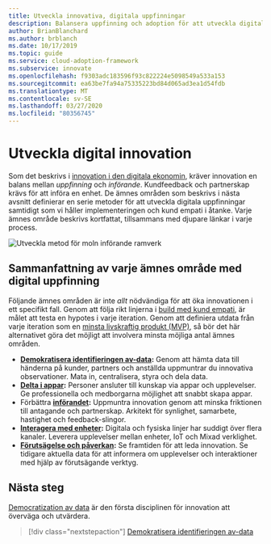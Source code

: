 ```yaml
---
title: Utveckla innovativa, digitala uppfinningar
description: Balansera uppfinning och adoption för att utveckla digitala uppfinningar samtidigt som du håller kunderna att fatta och empati i åtanke.
author: BrianBlanchard
ms.author: brblanch
ms.date: 10/17/2019
ms.topic: guide
ms.service: cloud-adoption-framework
ms.subservice: innovate
ms.openlocfilehash: f9303adc183596f93c822224e5098549a533a153
ms.sourcegitcommit: ea63be7fa94a75335223bd84d065ad3ea1d54fdb
ms.translationtype: MT
ms.contentlocale: sv-SE
ms.lasthandoff: 03/27/2020
ms.locfileid: "80356745"
---
```

# <a name="develop-digital-inventions"></a>Utveckla digital innovation

Som det beskrivs i [innovation i den digitala ekonomin](./index.md), kräver innovation en balans mellan *uppfinning* och *införande*. Kundfeedback och partnerskap krävs för att införa en enhet. De ämnes områden som beskrivs i nästa avsnitt definierar en serie metoder för att utveckla digitala uppfinningar samtidigt som vi håller implementeringen och kund empati i åtanke. Varje ämnes område beskrivs kortfattat, tillsammans med djupare länkar i varje process.

![Utveckla metod för moln införande ramverk](../../_images/innovate/innovate-methodology.png)

## <a name="summary-of-each-discipline-of-digital-invention"></a>Sammanfattning av varje ämnes område med digital uppfinning

Följande ämnes områden är inte *allt* nödvändiga för att öka innovationen i ett specifikt fall. Genom att följa rikt linjerna i [build med kund empati](./build.md), är målet att testa en hypotes i varje iteration. Genom att definiera utdata från varje iteration som en [minsta livskraftig produkt (MVP)](../../govern/policy-compliance/index.md), så bör det här alternativet göra det möjligt att involvera minsta möjliga antal ämnes områden.

- **[Demokratisera identifieringen av-data](./data.md):** Genom att hämta data till händerna på kunder, partners och anställda uppmuntrar du innovativa observationer. Mata in, centralisera, styra och dela data.
- **[Delta i appar](./apps.md):** Personer ansluter till kunskap via appar och upplevelser. Ge professionella och medborgarna möjlighet att snabbt skapa appar.
- Förbättra  **[införandet](./ci-cd.md):** Uppmuntra innovation genom att minska friktionen till antagande och partnerskap. Arkitekt för synlighet, samarbete, hastighet och feedback-slingor.
- **[Interagera med enheter](./devices.md):** Digitala och fysiska linjer har suddigt över flera kanaler. Leverera upplevelser mellan enheter, IoT och Mixad verklighet.
- **[Förutsägelse och påverkan](./predict.md):** Se framtiden för att leda innovation. Se tidigare aktuella data för att informera om upplevelser och interaktioner med hjälp av förutsägande verktyg.

## <a name="next-steps"></a>Nästa steg

[Democratization av data](./data.md) är den första disciplinen för innovation att överväga och utvärdera.

> [!div class="nextstepaction"]
> [Demokratisera identifieringen av-data](./data.md)
